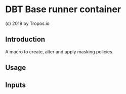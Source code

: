 # DBT Base runner container
(c) 2019 by Tropos.io


## Introduction

A macro to create, alter and apply masking policies.


## Usage


## Inputs


 
